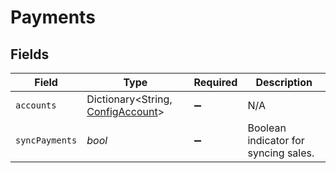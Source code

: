# Payments


## Fields

| Field                                                                     | Type                                                                      | Required                                                                  | Description                                                               |
| ------------------------------------------------------------------------- | ------------------------------------------------------------------------- | ------------------------------------------------------------------------- | ------------------------------------------------------------------------- |
| `accounts`                                                                | Dictionary<String, [ConfigAccount](../../models/shared/ConfigAccount.md)> | :heavy_minus_sign:                                                        | N/A                                                                       |
| `syncPayments`                                                            | *bool*                                                                    | :heavy_minus_sign:                                                        | Boolean indicator for syncing sales.                                      |